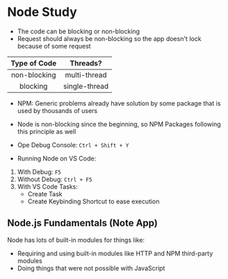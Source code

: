 # Node Study

- The code can be blocking or non-blocking
- Request should always be non-blocking so the app doesn't lock because of some request

| Type of Code | Threads? |
| :----------: | :-----------: |
| non-blocking | multi-thread |
| blocking | single-thread |

- NPM: Generic problems already have solution by some package that is used by thousands of users
- Node is non-blocking since the beginning, so NPM Packages following this principle as well

- Ope Debug Console: `Ctrl + Shift + Y`
- Running Node on VS Code:
1. With Debug: `F5`
2. Without Debug: `Ctrl + F5`
3. With VS Code Tasks:
    - Create Task
    - Create Keybinding Shortcut to ease execution

## Node.js Fundamentals (Note App)

Node has lots of built-in modules for things like: 
- Requiring and using built-in modules like HTTP and NPM third-party modules
- Doing things that were not possible with JavaScript